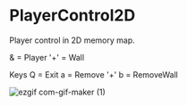 # PlayerControl2D
Player control in 2D memory map.

& = Player
'+' = Wall

Keys
Q = Exit
a = Remove '+'
b = RemoveWall

![ezgif com-gif-maker (1)](https://user-images.githubusercontent.com/64355834/157566388-dff2f3d8-9488-41fb-a101-b88046641f8b.gif)
